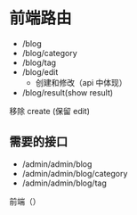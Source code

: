 # 前端路由

- /blog
- /blog/category
- /blog/tag
- /blog/edit
  - 创建和修改（api 中体现）
- /blog/result(show result)

移除 create (保留 edit)

## 需要的接口

- /admin/admin/blog
- /admin/admin/blog/category
- /admin/admin/blog/tag

前端（）
